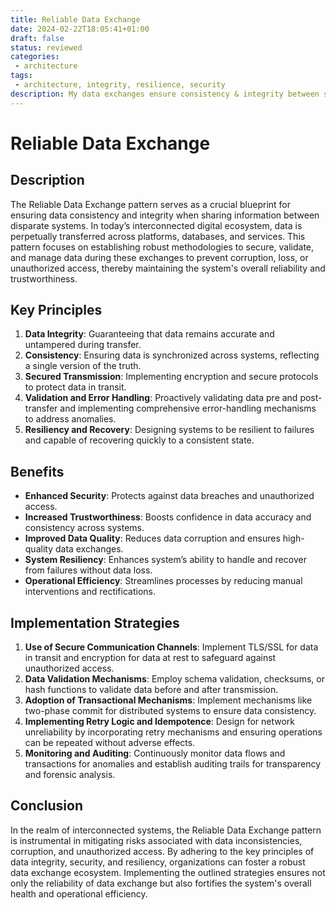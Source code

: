 ```yaml
---
title: Reliable Data Exchange
date: 2024-02-22T18:05:41+01:00
draft: false
status: reviewed
categories: 
 - architecture
tags: 
 - architecture, integrity, resilience, security
description: My data exchanges ensure consistency & integrity between systems.
---
```


# Reliable Data Exchange

## Description

The Reliable Data Exchange pattern serves as a crucial blueprint for ensuring data consistency and integrity when sharing information between disparate systems. In today’s interconnected digital ecosystem, data is perpetually transferred across platforms, databases, and services. This pattern focuses on establishing robust methodologies to secure, validate, and manage data during these exchanges to prevent corruption, loss, or unauthorized access, thereby maintaining the system's overall reliability and trustworthiness.

## Key Principles

1. **Data Integrity**: Guaranteeing that data remains accurate and untampered during transfer.
2. **Consistency**: Ensuring data is synchronized across systems, reflecting a single version of the truth.
3. **Secured Transmission**: Implementing encryption and secure protocols to protect data in transit.
4. **Validation and Error Handling**: Proactively validating data pre and post-transfer and implementing comprehensive error-handling mechanisms to address anomalies.
5. **Resiliency and Recovery**: Designing systems to be resilient to failures and capable of recovering quickly to a consistent state.

## Benefits

- **Enhanced Security**: Protects against data breaches and unauthorized access.
- **Increased Trustworthiness**: Boosts confidence in data accuracy and consistency across systems.
- **Improved Data Quality**: Reduces data corruption and ensures high-quality data exchanges.
- **System Resiliency**: Enhances system’s ability to handle and recover from failures without data loss.
- **Operational Efficiency**: Streamlines processes by reducing manual interventions and rectifications.

## Implementation Strategies

1. **Use of Secure Communication Channels**: Implement TLS/SSL for data in transit and encryption for data at rest to safeguard against unauthorized access.
2. **Data Validation Mechanisms**: Employ schema validation, checksums, or hash functions to validate data before and after transmission.
3. **Adoption of Transactional Mechanisms**: Implement mechanisms like two-phase commit for distributed systems to ensure data consistency.
4. **Implementing Retry Logic and Idempotence**: Design for network unreliability by incorporating retry mechanisms and ensuring operations can be repeated without adverse effects.
5. **Monitoring and Auditing**: Continuously monitor data flows and transactions for anomalies and establish auditing trails for transparency and forensic analysis.

## Conclusion

In the realm of interconnected systems, the Reliable Data Exchange pattern is instrumental in mitigating risks associated with data inconsistencies, corruption, and unauthorized access. By adhering to the key principles of data integrity, security, and resiliency, organizations can foster a robust data exchange ecosystem. Implementing the outlined strategies ensures not only the reliability of data exchange but also fortifies the system's overall health and operational efficiency.